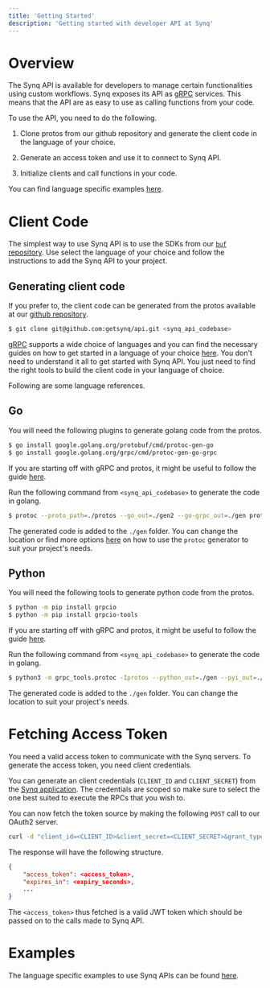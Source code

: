 ```yaml
---
title: 'Getting Started'
description: 'Getting started with developer API at Synq'
---
```


# Overview

The Synq API is available for developers to manage certain functionalities using custom workflows. Synq exposes its API as [gRPC](https://grpc.io/) services. This means that the API are as easy to use as calling functions from your code.

To use the API, you need to do the following.

1. Clone protos from our github repository and generate the client code in the language of your choice.

2. Generate an access token and use it to connect to Synq API.

3. Initialize clients and call functions in your code.

You can find language specific examples [here](https://github.com/getsynq/api/tree/main/examples).

# Client Code

The simplest way to use Synq API is to use the SDKs from our [`buf` repository](https://buf.build/getsynq/api/sdks). Use select the language of your choice and follow the instructions to add the Synq API to your project.


## Generating client code

If you prefer to, the client code can be generated from the protos available at our [github repository](https://github.com/getsynq/api).

```bash
$ git clone git@github.com:getsynq/api.git <synq_api_codebase>
```

[gRPC](https://grpc.io/) supports a wide choice of languages and you can find the necessary guides on how to get started in a language of your choice [here](https://grpc.io/docs/languages/). You don't need to understand it all to get started with Synq API. You just need to find the right tools to build the client code in your language of choice.

Following are some language references.

## Go

You will need the following plugins to generate golang code from the protos.

```bash
$ go install google.golang.org/protobuf/cmd/protoc-gen-go
$ go install google.golang.org/grpc/cmd/protoc-gen-go-grpc
```

If you are starting off with gRPC and protos, it might be useful to follow the guide [here](https://grpc.io/docs/languages/go/quickstart/).

Run the following command from `<synq_api_codebase>` to generate the code in golang.

```bash
$ protoc --proto_path=./protos --go_out=./gen2 --go-grpc_out=./gen protos/**/*.proto
```

The generated code is added to the `./gen` folder. You can change the location or find more options [here](https://protobuf.dev/reference/go/go-generated/) on how to use the `protoc` generator to suit your project's needs.

## Python

You will need the following tools to generate python code from the protos.

```bash
$ python -m pip install grpcio
$ python -m pip install grpcio-tools
```

If you are starting off with gRPC and protos, it might be useful to follow the guide [here](https://grpc.io/docs/languages/python/quickstart/).

Run the following command from `<synq_api_codebase>` to generate the code in golang.

```bash
$ python3 -m grpc_tools.protoc -Iprotos --python_out=./gen --pyi_out=./gen --grpc_python_out=./gen protos/**/*.proto
```

The generated code is added to the `./gen` folder. You can change the location to suit your project's needs.

# Fetching Access Token

You need a valid access token to communicate with the Synq servers. To generate the access token, you need client credentials.

You can generate an client credentials (`CLIENT_ID` and `CLIENT_SECRET`) from the [Synq application](https://app.synq.io/settings/api). The credentials are scoped so make sure to select the one best suited to execute the RPCs that you wish to.

You can now fetch the token source by making the following `POST` call to our OAuth2 server.

```bash
curl -d "client_id=<CLIENT_ID>&client_secret=<CLIENT_SECRET>&grant_type=client_credentials" -X POST http://api.synq.io/oauth2/token

```

The response will have the following structure.

```json
{
    "access_token": <access_token>,
    "expires_in": <expiry_seconds>,
    ...
}
```

The `<access_token>` thus fetched is a valid JWT token which should be passed on to the calls made to Synq API.

# Examples

The language specific examples to use Synq APIs can be found [here](https://docs.synq.io/api-reference/examples).
